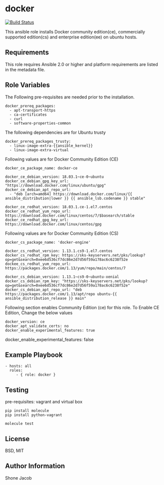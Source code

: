 docker
======
[![Build Status](https://travis-ci.org/shoneslab/ansible-role-docker.svg?branch=master)](https://travis-ci.org/shoneslab/ansible-role-docker)


This ansible role installs Docker community edition(ce), commercially supported edition(cs) and enterprise edition(ee) on ubuntu hosts.

Requirements
------------

This role requires Ansible 2.0 or higher and platform requirements are listed in the metadata file.

Role Variables
--------------

The Following pre-requisites are needed prior to the installation.
```
docker_prereq_packages:
  - apt-transport-https
  - ca-certificates
  - curl
  - software-properties-common
```

The following dependencies are for Ubuntu trusty
```
docker_prereq_packages_trusty:
  - linux-image-extra-{{ansible_kernel}}
  - linux-image-extra-virtual
```

Following values are for Docker Community Edition (CE)
```
docker_ce_package_name: docker-ce

docker_ce_debian_version: 18.03.1~ce-0~ubuntu
docker_ce_debian_gpg_key_url: "https://download.docker.com/linux/ubuntu/gpg"
docker_ce_debian_apt_repo_url:
  - "deb [arch=amd64] https://download.docker.com/linux/{{ ansible_distribution|lower }} {{ ansible_lsb.codename }} stable"

docker_ce_redhat_version: 18.03.1.ce-1.el7.centos
docker_ce_redhat_yum_repo_url: https://download.docker.com/linux/centos/7/$basearch/stable
docker_ce_redhat_gpg_key_url: https://download.docker.com/linux/centos/gpg
```

Following values are for Docker Community Edition (CS)
```
docker_cs_package_name: 'docker-engine'

docker_cs_redhat_version: 1.13.1.cs9-1.el7.centos
docker_cs_redhat_rpm_key: https://sks-keyservers.net/pks/lookup?op=get&search=0xee6d536cf7dc86e2d7d56f59a178ac6c6238f52e
dockee_cs_redhat_yum_repo_url: https://packages.docker.com/1.13/yum/repo/main/centos/7

docker_cs_debian_version: 1.13.1~cs9-0~ubuntu-xenial
docker_cs_debian_rpm_key: "https://sks-keyservers.net/pks/lookup?op=get&search=0xee6d536cf7dc86e2d7d56f59a178ac6c6238f52e"
docker_cs_debian_apt_repo_url: "deb https://packages.docker.com/1.13/apt/repo ubuntu-{{ ansible_distribution_release }} main"
```

Following section enables Community Edition (ce) for this role. To Enable CE Edition, Change the below values

```
docker_version: ce
docker_apt_validate_certs: no
docker_enable_experimental_features: true
```

docker_enable_experimental_features: false

Example Playbook
----------------

    - hosts: all
      roles:
         - { role: docker }

Testing         
-------
pre-requisites:
vagrant and virtual box

```
pip install molecule
pip install python-vagrant

molecule test
```
License
-------

BSD, MIT

Author Information
------------------

Shone Jacob
